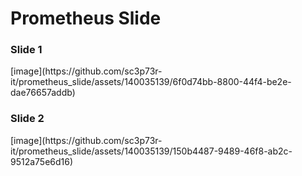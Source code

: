 <h1>Prometheus Slide</h1>

<h3>Slide 1</h3>
[image](https://github.com/sc3p73r-it/prometheus_slide/assets/140035139/6f0d74bb-8800-44f4-be2e-dae76657addb)

<h3>Slide 2</h3>
[image](https://github.com/sc3p73r-it/prometheus_slide/assets/140035139/150b4487-9489-46f8-ab2c-9512a75e6d16)

